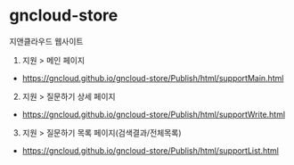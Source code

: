 # gncloud-store
지앤클라우드 웹사이트

1. 지원 > 메인 페이지 
 * https://gncloud.github.io/gncloud-store/Publish/html/supportMain.html
 
2. 지원 > 질문하기 상세 페이지 
 * https://gncloud.github.io/gncloud-store/Publish/html/supportWrite.html

3. 지원 > 질문하기 목록 페이지(검색결과/전체목록) 
 * https://gncloud.github.io/gncloud-store/Publish/html/supportList.html
